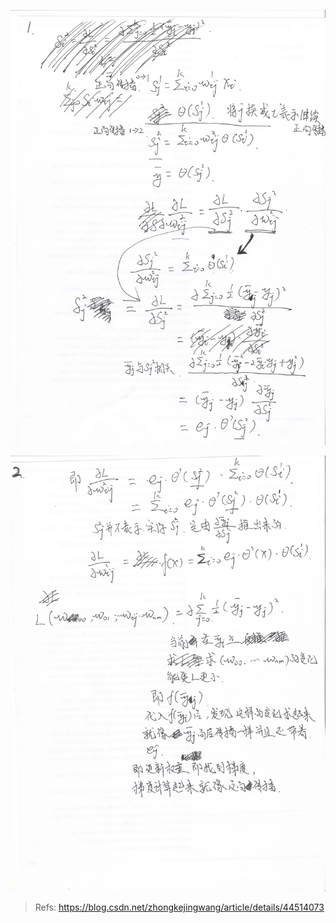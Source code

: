 
![My Propagation 1](https://raw.githubusercontent.com/phoenixtomax/phoenixtomax.github.io/master/Res/MY_BP1.jpg)

![My Propagation 2](https://raw.githubusercontent.com/phoenixtomax/phoenixtomax.github.io/master/Res/MY_BP2.jpg)

> Refs: https://blog.csdn.net/zhongkejingwang/article/details/44514073


